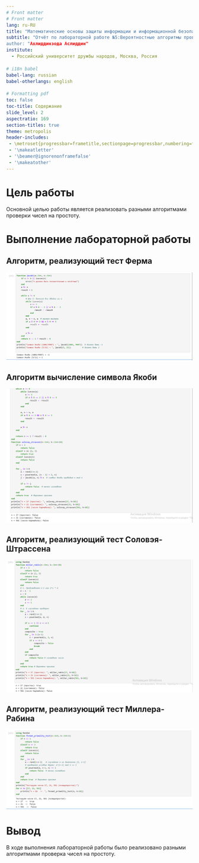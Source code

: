```yaml
---
# Front matter
# Front matter
lang: ru-RU
title: "Математические основы защиты информации и информационной безопасности"
subtitle: "Отчёт по лабораторной работе №5:Вероятностные алгоритмы проверки 
author: "Ахлиддинзода Аслиддин"
institute:
  - Российский университет дружбы народов, Москва, Россия

# i18n babel
babel-lang: russian
babel-otherlangs: english

# Formatting pdf
toc: false
toc-title: Содержание
slide_level: 2
aspectratio: 169
section-titles: true
theme: metropolis
header-includes:
 - \metroset{progressbar=frametitle,sectionpage=progressbar,numbering=fraction}
 - '\makeatletter'
 - '\beamer@ignorenonframefalse'
 - '\makeatother'
---
```


# Цель работы
Основной целью работы является реализовать разными алгоритмами проверки чисел на простоту.

# Выполнение лабораторной работы

## Алгоритм, реализующий тест Ферма
![](image/1.PNG)

## Алгоритм вычисление символа Якоби
![](image/2.PNG)

## Алгоритм, реализующий тест Соловэя-Штрассена
![](image/3.PNG)

## Алгоритм, реализующий тест Миллера-Рабина
![](image/4.PNG)

# Вывод
В ходе выполнения лабораторной работы было реализовано разными алгоритмами проверка чисел на простоту.